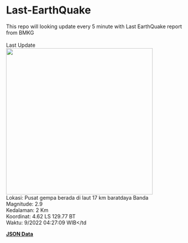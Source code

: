 # Last-EarthQuake
This repo will looking update every 5 minute with Last EarthQuake report from BMKG
<br>
<br>
Last Update
<br>
<img src="https://ews.bmkg.go.id/TEWS/data/20220927042709.mmi.jpg" width="400"/>
<br>
Lokasi: Pusat gempa berada di laut 17 km baratdaya Banda <br>
Magnitude: 2.9 <br>
Kedalaman: 2 Km <br>
Koordinat: 4.62 LS 129.77 BT <br>
Waktu: 9/2022 04:27:09 WIB</td <br>

<a href="./data/data.json">**JSON Data**</a>
